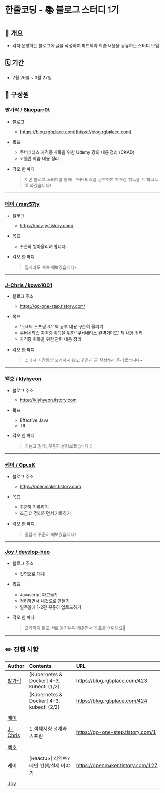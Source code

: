 # 한줄코딩 - 📚 블로그 스터디 1기

## 🧐 개요

- 각자 운영하는 블로그에 글을 작성하여 피드백과 학습 내용을 공유하는 스터디 모임

## 🗓 기간

- 2월 26일 ~ 3월 27일

## 👫 구성원

### [발가락 / 6lueparr0t](https://github.com/6lueparr0t)

- 블로그
  - [https://blog.rgbplace.com](https://blog.rgbplace.com)

- 목표
  - 쿠버네티스 자격증 취득을 위한 Udemy 강의 내용 정리 (CKAD)
  - 코틀린 학습 내용 정리

- 각오 한 마디
  > 이번 블로그 스터디를 통해 쿠버네티스를 공부하여 자격증 취득을 꼭 해보도록 하겠습니다!

---

### [메이 / may57jy](https://github.com/may57jy)

- 블로그
  - https://may-jy.tistory.com/

- 목표
  - 꾸준히 쌓아올리려 합니다.

- 각오 한 마디
  > 짧게라도 계속 해보겠습니다~

---

### [J-Chris / kowo1001](https://github.com/kowo1001)

- 블로그 주소
  - https://go-one-step.tistory.com/

- 목표
  - '토비의 스프링 3.1' 책 공부 내용 꾸준히 올리기 
  - 쿠버네티스 자격증 취득을 위한 '쿠버네티스 완벽가이드' 책 내용 정리
  - 자격증 취득을 위한 관련 내용 정리

- 각오 한 마디
  > 스터디 기간동안 포기하지 않고 꾸준히 글 작성해서 올리겠습니다~

---

### [백호 / klyhyeon](https://github.com/klyhyeon)

- 블로그 주소
  - https://klyhyeon.tistory.com

- 목표
  - Effective Java 
  - TIL

- 각오 한 마디
  > 가늘고 길게, 꾸준히 올려보겠습니다 :)

---

### [케이 / OpusK](https://github.com/OpusK)

- 블로그 주소
  - https://openmaker.tistory.com

- 목표
  - 꾸준히 기록하기
  - 조금 더 정리하면서 기록하기

- 각오 한 마디
  > 즐겁게 꾸준히 해보겠습니다!

---

### [Joy / develop-heo](https://github.com/develop-heo)

- 블로그 주소
  - 깃헙으로 대체

- 목표
  - Javascript 파고들기
  - 정리하면서 내것으로 만들기
  - 일주일에 1-2편 꾸준히 업로드하기

- 각오 한 마다
  > 포기하지 않고 서로 동기부여 해주면서 목표를 이뤄봐요👊

---

## ✏️ 진행 사항

|Author|Contents|URL|
|:---|:---|:---|
|[발가락][발가락]|\[Kubernetes & Docker\] 4-3. kubectl (1/2)|https://blog.rgbplace.com/423|
||\[Kubernetes & Docker\] 4-3. kubectl (2/2)|https://blog.rgbplace.com/424|
||||
|[메이][메이]|||
||||
|[J-Chris][J-Chris]|1.객체지향 설계와 스프링|https://go-one-step.tistory.com/1|
||||
|[백호][백호]|||
||||
|[케이][케이]|\[ReactJS\] 리액트? 메인 컨셉/설계 이야기|https://openmaker.tistory.com/127|
||||
|[Joy][Joy]|||

[발가락]: https://github.com/6lueparr0t
[메이]: https://github.com/may57jy
[J-Chris]: https://github.com/kowo1001
[백호]: https://github.com/klyhyeon
[케이]: https://github.com/OpusK
[Joy]: https://github.com/develop-heo
